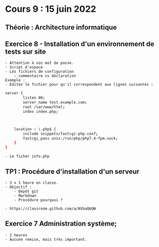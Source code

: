# Cours 9 : 15 juin 2022

## Théorie : Architecture informatique    


## Exercice 8 - Installation d'un environnement de tests sur site
    - Attention à vos mot de passe.
    - Script d'espace
    - Les fichiers de configuration 
        - commentaire vs déclaration
    Exemple : 
    - Éditez le fichier pour qu'il correspondent aux lignes suivantes :
```bash
server {
        listen 80;
        server_name test.example.com;
        root /var/www/html;
        index index.php;



    location ~ \.php$ {
        include snippets/fastcgi-php.conf;
        fastcgi_pass unix:/run/php/php7.4-fpm.sock;
    }
}
```
    - Le ficher info.php

## TP1 : Procédure d'installation d'un serveur
   
    - 3 x 1 heure en classe.
    - Objectif :
        - Dépôt git
        - Markdown
        - Procédure pourquoi ?

    - https://classroom.github.com/a/NVbaQ6QW

## Exercice 7 Administration système;
    - 2 heures
    - Aucune remise, mais très important.